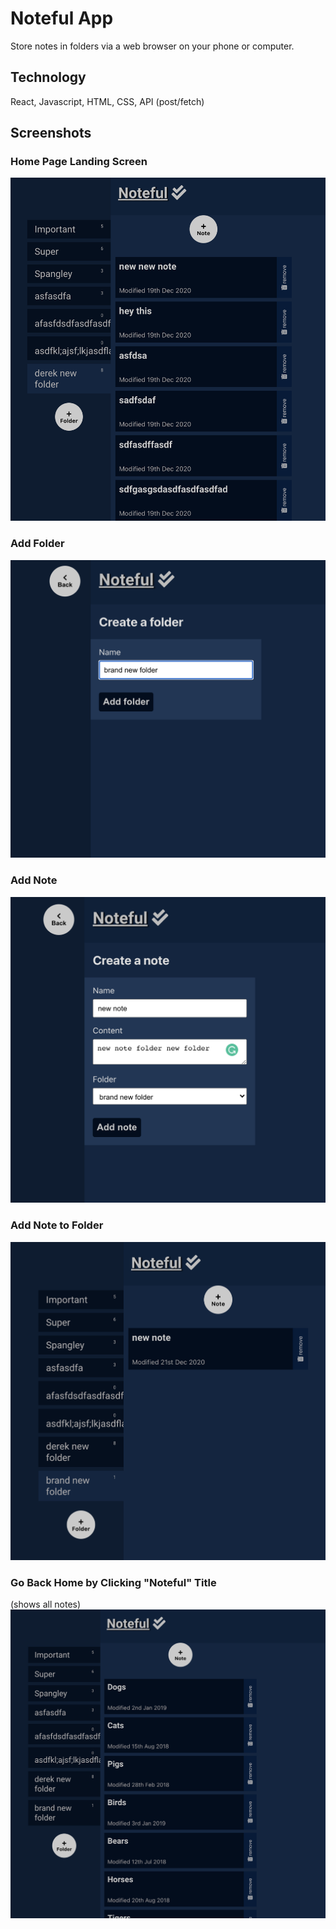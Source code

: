 # Noteful App

Store notes in folders via a web browser on your phone or computer.

## Technology

React, Javascript, HTML, CSS, API (post/fetch)

## Screenshots

### Home Page Landing Screen
![home](images/1-home.png)

### Add Folder
![addfolder](images/2-addfolder.png)

### Add Note
![addnote](images/3-addnote.png)

### Add Note to Folder
![noteInFolder](images/4-noteInFolder.png)

### Go Back Home by Clicking "Noteful" Title
(shows all notes)
![backToHome](images/5-backToHome.png)
